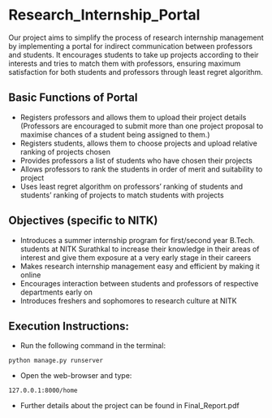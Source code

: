 # Research_Internship_Portal

Our project aims to simplify the process of research internship management by implementing a portal for indirect communication between professors and students. It encourages students to take up projects according to their interests and tries to match them with professors, ensuring maximum satisfaction for both students and professors through least regret algorithm.

## Basic Functions of Portal

- Registers professors and allows them to upload their project details (Professors are encouraged to submit more than one project proposal to maximise chances of a student being assigned to them.)
- Registers students, allows them to choose projects and upload relative ranking of projects chosen
- Provides professors a list of students who have chosen their projects
- Allows professors to rank the students in order of merit and suitability to project
- Uses least regret algorithm on professors’ ranking of students and students’ ranking of projects to match students with projects

## Objectives (specific to NITK)

- Introduces a summer internship program for first/second year B.Tech. students at NITK Surathkal to increase their knowledge in their areas of interest and give them exposure at a very early stage in their careers
- Makes research internship management easy and efficient by making it online
- Encourages interaction between students and professors of respective departments
early on
- Introduces freshers and sophomores to research culture at NITK

## Execution Instructions:

- Run the following command in the terminal:
```
python manage.py runserver
```

- Open the web-browser and type:
```
127.0.0.1:8000/home
```
- Further details about the project can be found in Final_Report.pdf
